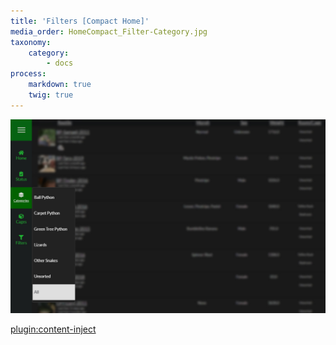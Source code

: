```yaml
---
title: 'Filters [Compact Home]'
media_order: HomeCompact_Filter-Category.jpg
taxonomy:
    category:
        - docs
process:
    markdown: true
    twig: true
---
```


![](HomeCompact_Filter-Category.jpg)

[plugin:content-inject](/partials/homepages/homepage-filters)